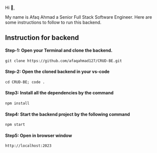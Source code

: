 Hi 👋,

My name is Afaq Ahmad a Senior Full Stack Software Engineer. Here are some instructions to follow to run this backend.

## Instruction for backend

#### Step-1: Open your Terminal and clone the backend.

```
git clone https://github.com/afaqahmad127/CRUD-BE.git
```

#### Step-2: Open the cloned backend in your vs-code

```
cd CRUD-BE; code .
```

#### Step3: Install all the dependencies by the command

```
npm install
```

#### Step4: Start the backend project by the following command

```
npm start
```

#### Step5: Open in browser window

```
http://localhost:2023
```

